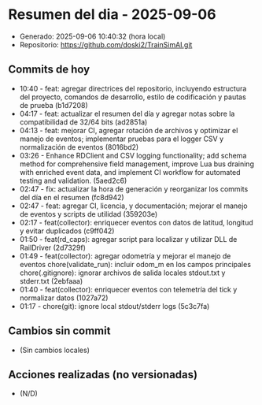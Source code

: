 # Resumen del dia - 2025-09-06

- Generado: 2025-09-06 10:40:32 (hora local)
- Repositorio: https://github.com/doski2/TrainSimAI.git

## Commits de hoy

- 10:40 - feat: agregar directrices del repositorio, incluyendo estructura del proyecto, comandos de desarrollo, estilo de codificación y pautas de prueba (b1d7208)
- 04:17 - feat: actualizar el resumen del día y agregar notas sobre la compatibilidad de 32/64 bits (ad2851a)
- 04:13 - feat: mejorar CI, agregar rotación de archivos y optimizar el manejo de eventos; implementar pruebas para el logger CSV y normalización de eventos (8016bd2)
- 03:26 - Enhance RDClient and CSV logging functionality; add schema method for comprehensive field management, improve Lua bus draining with enriched event data, and implement CI workflow for automated testing and validation. (5aed2c6)
- 02:47 - fix: actualizar la hora de generación y reorganizar los commits del día en el resumen (fc8d942)
- 02:47 - feat: agregar CI, licencia, y documentación; mejorar el manejo de eventos y scripts de utilidad (359203e)
- 02:17 - feat(collector): enriquecer eventos con datos de latitud, longitud y evitar duplicados (c9ff042)
- 01:50 - feat(rd_caps): agregar script para localizar y utilizar DLL de RailDriver (2d7329f)
- 01:49 - feat(collector): agregar odometría y mejorar el manejo de eventos chore(validate_run): incluir odom_m en los campos principales chore(.gitignore): ignorar archivos de salida locales stdout.txt y stderr.txt (2ebfaaa)
- 01:40 - feat(collector): enriquecer eventos con telemetría del tick y normalizar datos (1027a72)
- 01:17 - chore(git): ignore local stdout/stderr logs (5c3c7fa)

## Cambios sin commit

- (Sin cambios locales)

## Acciones realizadas (no versionadas)

- (N/D)
